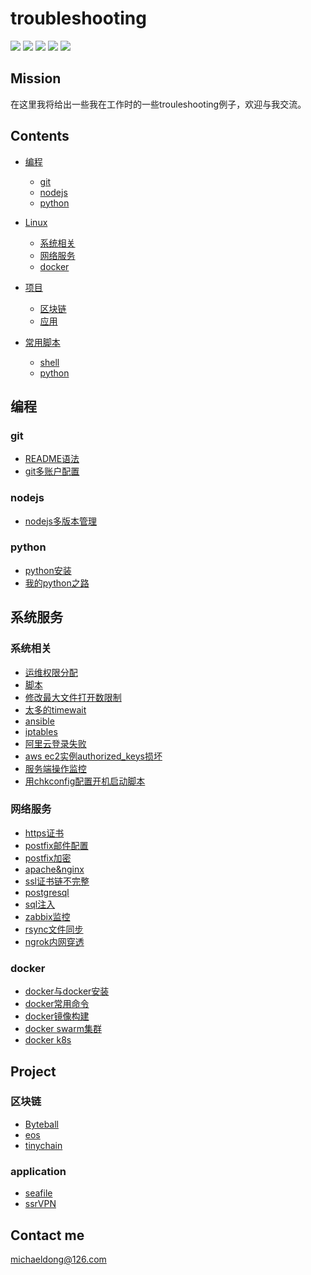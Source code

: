 # troubleshooting
![](https://img.shields.io/badge/language-shell-orange.svg)
![](https://img.shields.io/badge/language-python3.x-green.svg)
![](https://img.shields.io/github/languages/top/michaeldong1024/troubleshooting)
![](https://img.shields.io/github/languages/code-size/michaeldong1024/troubleshooting?color=brightgreen)
![](https://img.shields.io/github/repo-size/michaeldong1024/troubleshooting)
## Mission
在这里我将给出一些我在工作时的一些trouleshooting例子，欢迎与我交流。

## Contents

* [编程](#编程)
  * [git](#git)
  * [nodejs](#nodejs)
  * [python](#python)
  
* [Linux](#linux)
  * [系统相关](#系统相关)
  * [网络服务](#网络服务)
  * [docker](#docker)
  
* [项目](#项目)
  * [区块链](#区块链)
  * [应用](#应用)
* [常用脚本](script)
  * [shell](script/shell)
  * [python](script/python)
  
## 编程

### git

* [README语法](doc/github中的README.md语法.md)
* [git多账户配置](doc/git多账户配置.md)

### nodejs
* [nodejs多版本管理](doc/node多版本管理.md)

### python
* [python安装](doc/python安装.md)
* [我的python之路](https://github.com/michaeldong1024/the-road-of-python)

## 系统服务

### 系统相关
* [运维权限分配](doc/operation-authority-allocation.md)
* [脚本](script/)
* [修改最大文件打开数限制](doc/最大文件打开数限制.md)
* [太多的timewait](doc/timewait.md)
* [ansible](doc/ansible.md)
* [iptables](doc/iptables.md)
* [阿里云登录失败](doc/ali-ssh-failed.md)
* [aws ec2实例authorized_keys损坏](doc/aws-authorized_keys.md)
* [服务端操作监控](doc/server-performance.md)
* [用chkconfig配置开机启动脚本](doc/chkconfig.md)

### 网络服务
* [https证书](doc/https.md)
* [postfix邮件配置](doc/postfix.md)
* [postfix加密](doc/postfix加密.md)
* [apache&nginx](doc/apache&nginx跳转.md)
* [ssl证书链不完整](doc/证书链不完整.md)
* [postgresql](doc/postgresql.md)
* [sql注入](doc/nginx_sql_injection.md)
* [zabbix监控](doc/zabbix.md)
* [rsync文件同步](doc/rsync.md)
* [ngrok内网穿透](doc/ngrok.md)

### docker
* [docker与docker安装](doc/docker_install.md)
* [docker常用命令](doc/docker_cmd.md)
* [docker镜像构建](doc/docker_image.md)
* [docker swarm集群](doc/docker_swarm.md)
* [docker k8s](doc/docker_k8s.md)

## Project

### 区块链

* [Byteball](doc/Byteball.md)
* [eos](doc/eos.md)
* [tinychain](doc/tinychain.md)

### application
* [seafile](doc/seafile.md)
* [ssrVPN](doc/ssr.md)



## Contact me
michaeldong@126.com
